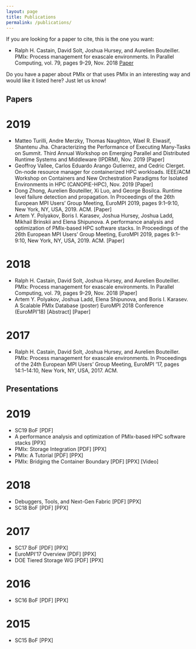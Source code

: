 ```yaml
---
layout: page
title: Publications
permalink: /publications/
---
```


If you are looking for a paper to cite, this is the one you want:

 - Ralph H. Castain, David Solt, Joshua Hursey, and Aurelien Bouteiller.
   PMIx: Process management for exascale environments. In Parallel
   Computing, vol. 79, pages 9-29, Nov. 2018
   [Paper](https://doi.org/10.1016/j.parco.2018.08.002)

Do you have a paper about PMIx or that uses PMIx in an interesting way and would like it listed here? Just let us know!

Papers
------

2019
====

 - Matteo Turilli, Andre Merzky, Thomas Naughton, Wael R. Elwasif, Shantenu Jha. Characterizing the Performance of Executing Many-Tasks on Summit. Third Annual Workshop on Emerging Parallel and Distributed Runtime Systems and Middleware (IPDRM), Nov. 2019 [Paper]
 - Geoffroy Vallee, Carlos Eduardo Arango Gutierrez, and Cedric Clerget. On-node resource manager for containerized HPC workloads. IEEE/ACM Workshop on Containers and New Orchestration Paradigms for Isolated Environments in HPC (CANOPIE-HPC), Nov. 2019 [Paper]
 - Dong Zhong, Aurelien Bouteiller, Xi Luo, and George Bosilca. Runtime level failure detection and propagation. In Proceedings of the 26th European MPI Users’ Group Meeting, EuroMPI 2019, pages 9:1–9:10, New York, NY, USA, 2019. ACM. [Paper]
 - Artem Y. Polyakov, Boris I. Karasev, Joshua Hursey, Joshua Ladd, Mikhail Brinskii and Elena Shipunova. A performance analysis and optimization of PMIx-based HPC software stacks. In Proceedings of the 26th European MPI Users’ Group Meeting, EuroMPI 2019, pages 9:1–9:10, New York, NY, USA, 2019. ACM. [Paper]

2018
====

 - Ralph H. Castain, David Solt, Joshua Hursey, and Aurelien Bouteiller. PMIx: Process management for exascale environments. In Parallel Computing, vol. 79, pages 9-29, Nov. 2018 [Paper]
 - Artem Y. Polyakov, Joshua Ladd, Elena Shipunova, and Boris I. Karasev. A Scalable PMIx Database (poster) EuroMPI 2018 Conference (EuroMPI’18) [Abstract] [Paper]

2017
====

 - Ralph H. Castain, David Solt, Joshua Hursey, and Aurelien Bouteiller. PMIx: Process management for exascale environments. In Proceedings of the 24th European MPI Users’ Group Meeting, EuroMPI ’17, pages 14:1–14:10, New York, NY, USA, 2017. ACM.

Presentations
-------------

2019
====
 - SC19 BoF [PDF]
 - A performance analysis and optimization of PMIx-based HPC software stacks [PPX]
 - PMIx: Storage Integration [PDF] [PPX]
 - PMIx: A Tutorial [PDF] [PPX]
 - PMIx: Bridging the Container Boundary [PDF] [PPX] [Video]

2018
====
 - Debuggers, Tools, and Next-Gen Fabric [PDF] [PPX]
 - SC18 BoF [PDF] [PPX]

2017
====
 - SC17 BoF [PDF] [PPX]
 - EuroMPI’17 Overview [PDF] [PPX]
 - DOE Tiered Storage WG [PDF] [PPX]

2016
====
 - SC16 BoF [PDF] [PPX]

2015
====
 - SC15 BoF [PPX]


